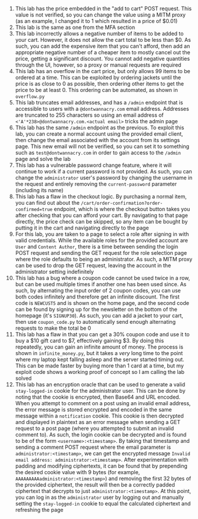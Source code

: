 1. This lab has the price embedded in the "add to cart" POST request. This value is not verified, so you can change the value using a MITM proxy (as an example, I changed it to 1 which resulted in a price of $0.01)
2. This lab is the same as one from the MFA section
3. This lab incorrectly allows a negative number of items to be added to your cart. However, it does not allow the cart total to be less than $0. As such, you can add the expensive item that you can't afford, then add an appropriate negative number of a cheaper item to mostly cancel out the price, getting a significant discount. You cannot add negative quantities through the UI, however, so a proxy or manual requests are required
4. This lab has an overflow in the cart price, but only allows 99 items to be ordered at a time. This can be exploited by ordering jackets until the price is as close to 0 as possible, then ordering other items to get the price to be at least 0. This ordering can be automated, as shown in `overflow.py`
5. This lab truncates email addresses, and has a `/admin` endpoint that is accessible to users with a `@dontwannacry.com` email address. Addresses are truncated to 255 characters so using an email address of `<'A'*238>@dontwannacry.com.<actual email>` tricks the admin page
6. This lab has the same `/admin` endpoint as the previous. To exploit this lab, you can create a normal account using the provided email client, then change the email associated with the account from its settings page. This new email will not be verified, so you can set it to something such as `test@dontwannacry.com` in order to gain access to the `/admin` page and solve the lab
7. This lab has a vulnerable password change feature, where it will continue to work if a current password is not provided. As such, you can change the `administrator` user's password by changing the username in the request and entirely removing the `current-password` parameter (including its name)
8. This lab has a flaw in the checkout logic. By purchasing a normal item, you can find out about the `/cart/order-confirmation?order-confirmed=true` endpoint, which is where the checkout button takes you after checking that you can afford your cart. By navigating to that page directly, the price check can be skipped, so any item can be bought by putting it in the cart and navigating directly to the page
9. For this lab, you are taken to a page to select a role after signing in with valid credentials. While the available roles for the provided account are `User` and `Content Author`, there is a time between sending the login POST request and sending the GET request for the role selection page where the role defaults to being an administrator. As such, a MITM proxy can be used to drop the GET request, leaving the account in the administrator setting indefinitely
10. This lab has a bug where a coupon code cannot be used twice in a row, but can be used multiple times if another one has been used since. As such, by alternating the input order of 2 coupon codes, you can use both codes infinitely and therefore get an infinite discount. The first code is `NEWCUST5` and is shown on the home page, and the second code can be found by signing up for the newsletter on the bottom of the homepage (it's `SIGNUP30`). As such, you can add a jacket to your cart, then use `coupon_code.py` to automatically send enough alternating requests to make the total be 0
11. This lab has a flaw in that you can get a 30% coupon code and use it to buy a $10 gift card to $7, effectively gaining $3. By doing this repeatedly, you can gain an infinite amount of money. The process is shown in `infinite_money.py`, but it takes a *very* long time to the point where my laptop kept falling asleep and the server started timing out. This can be made faster by buying more than 1 card at a time, but my exploit code shows a working proof of concept so I am calling the lab solved
12. This lab has an encryption oracle that can be used to generate a valid `stay-logged-in` cookie for the administrator user. This can be done by noting that the cookie is encrypted, then Base64 and URL encoded. When you attempt to comment on a post using an invalid email address, the error message is stored encrypted and encoded in the same message within a `notification` cookie. This cookie is then decrypted and displayed in plaintext as an error message when sending a GET request to a post page (where you attempted to submit an invalid comment to). As such, the login cookie can be decrypted and is found to be of the form `<username>:<timestamp>`. By taking that timestamp and sending a comment POST request where the email parameter is `administrator:<timestamp>`, we can get the encrypted message `Invalid email address: administrator:<timestamp>`. After experimentation with padding and modifying ciphertexts, it can be found that by prepending the desired cookie value with 9 bytes (for example, `AAAAAAAAAadministrator:<timestamp>`) and removing the first 32 bytes of the provided ciphertext, the result will then be a correctly padded ciphertext that decrypts to just `administrator:<timestamp>`. At this point, you can log in as the `administrator` user by logging out and manually setting the `stay-logged-in` cookie to equal the calculated ciphertext and refreshing the page
